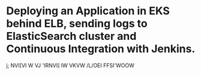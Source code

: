 # Deploying an Application in EKS behind ELB, sending logs to ElasticSearch cluster and Continuous Integration with Jenkins.
j; NVI[VI W 
VJ 'IRNVI] IW
VKVW /L/OEI FFSI'WOOW
